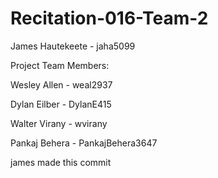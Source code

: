 # Recitation-016-Team-2
James Hautekeete - jaha5099

Project Team Members:

Wesley Allen - weal2937

Dylan Eilber - DylanE415

Walter Virany - wvirany

Pankaj Behera - PankajBehera3647


james made this commit





